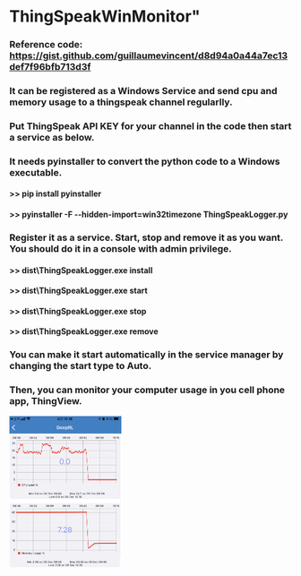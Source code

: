 # ThingSpeakWinMonitor"

### Reference code: https://gist.github.com/guillaumevincent/d8d94a0a44a7ec13def7f96bfb713d3f

### It can be registered as a Windows Service and send cpu and memory usage to a thingspeak channel regularlly. 

### Put ThingSpeak API KEY for your channel in the code then start a service as below.

### It needs pyinstaller to convert the python code to a Windows executable.
#### >> pip install pyinstaller
#### >> pyinstaller -F --hidden-import=win32timezone ThingSpeakLogger.py

### Register it as a service. Start, stop and remove it as you want. You should do it in a console with admin privilege.
#### >> dist\ThingSpeakLogger.exe install
#### >> dist\ThingSpeakLogger.exe start
#### >> dist\ThingSpeakLogger.exe stop
#### >> dist\ThingSpeakLogger.exe remove

### You can make it start automatically in the service manager by changing the start type to Auto.

### Then, you can monitor your computer usage in you cell phone app, ThingView.

<img src=./images/example_01.jpg width=200>